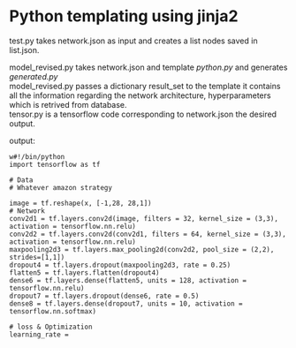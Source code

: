 # Python templating using jinja2

test.py takes network.json as input and creates a list nodes saved in list.json.</br>

model_revised.py takes network.json and template <i>python.py</i> and generates <i>generated.py</i></br>
model_revised.py passes a dictionary result_set to the template it contains all the information regarding the network architecture, hyperparameters which is retrived from database.</br>
tensor.py is a tensorflow code corresponding to network.json  the desired output.

output:
```
w#!/bin/python
import tensorflow as tf

# Data
# Whatever amazon strategy

image = tf.reshape(x, [-1,28, 28,1])
# Network
conv2d1 = tf.layers.conv2d(image, filters = 32, kernel_size = (3,3), activation = tensorflow.nn.relu)
conv2d2 = tf.layers.conv2d(conv2d1, filters = 64, kernel_size = (3,3), activation = tensorflow.nn.relu)
maxpooling2d3 = tf.layers.max_pooling2d(conv2d2, pool_size = (2,2), strides=[1,1])
dropout4 = tf.layers.dropout(maxpooling2d3, rate = 0.25)
flatten5 = tf.layers.flatten(dropout4)
dense6 = tf.layers.dense(flatten5, units = 128, activation = tensorflow.nn.relu)
dropout7 = tf.layers.dropout(dense6, rate = 0.5)
dense8 = tf.layers.dense(dropout7, units = 10, activation = tensorflow.nn.softmax)

# loss & Optimization
learning_rate =

```